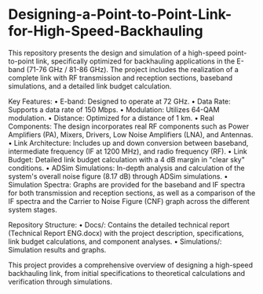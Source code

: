 # Designing-a-Point-to-Point-Link-for-High-Speed-Backhauling

This repository presents the design and simulation of a high-speed point-to-point link, specifically optimized for backhauling applications in the E-band (71-76 GHz / 81-86 GHz). The project includes the realization of a complete link with RF transmission and reception sections, baseband simulations, and a detailed link budget calculation.

Key Features:
• E-band: Designed to operate at 72 GHz.
• Data Rate: Supports a data rate of 150 Mbps.
• Modulation: Utilizes 64-QAM modulation.
• Distance: Optimized for a distance of 1 km.
• Real Components: The design incorporates real RF components such as Power Amplifiers (PA), Mixers, Drivers, Low Noise Amplifiers (LNA), and Antennas.
• Link Architecture: Includes up and down conversion between baseband, intermediate frequency (IF at 1200 MHz), and radio frequency (RF).
• Link Budget: Detailed link budget calculation with a 4 dB margin in "clear sky" conditions.
• ADSim Simulations: In-depth analysis and calculation of the system's overall noise figure (8.17 dB) through ADSim simulations.
• Simulation Spectra: Graphs are provided for the baseband and IF spectra for both transmission and reception sections, as well as a comparison of the IF spectra and the Carrier to Noise Figure (CNF) graph across the different system stages.

Repository Structure:
• Docs/: Contains the detailed technical report (Technical Report ENG.docx) with the project description, specifications, link budget calculations, and component analyses.
• Simulations/: Simulation results and graphs.

This project provides a comprehensive overview of designing a high-speed backhauling link, from initial specifications to theoretical calculations and verification through simulations.
